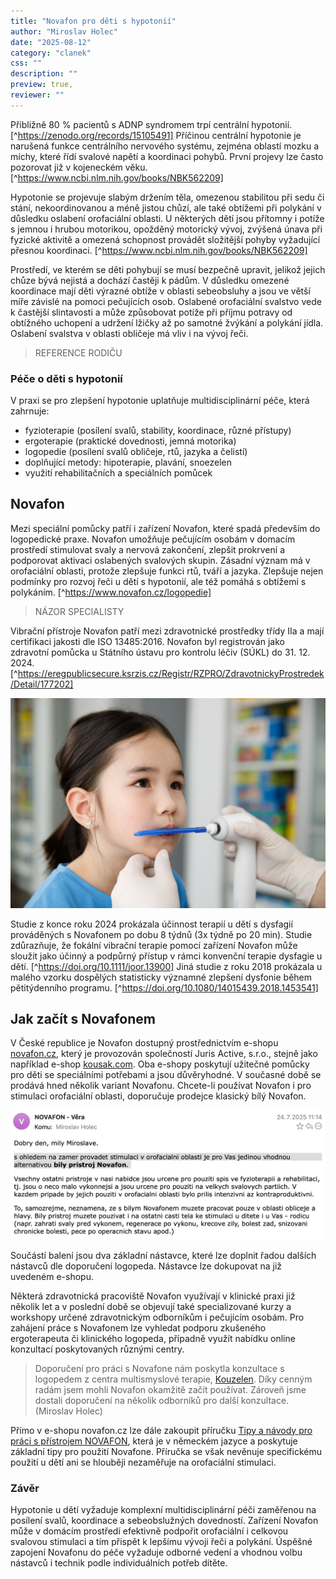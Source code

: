 ```yaml
---
title: "Novafon pro děti s hypotonií"
author: "Miroslav Holec"
date: "2025-08-12"
category: "clanek"
css: ""
description: ""
preview: true,
reviewer: ""
---
```


Přibližně 80 % pacientů s ADNP syndromem trpí centrální hypotonií.[^https://zenodo.org/records/15105491] Příčinou centrální hypotonie je narušená funkce centrálního nervového systému, zejména oblastí mozku a míchy, které řídí svalové napětí a koordinaci pohybů. První projevy lze často pozorovat již v kojeneckém věku. [^https://www.ncbi.nlm.nih.gov/books/NBK562209]

Hypotonie se projevuje slabým držením těla, omezenou stabilitou při sedu či stání, nekoordinovanou a méně jistou chůzí, ale také obtížemi při polykání v důsledku oslabení orofaciální oblasti. U některých dětí jsou přítomny i potíže s jemnou i hrubou motorikou, opožděný motorický vývoj, zvýšená únava při fyzické aktivitě a omezená schopnost provádět složitější pohyby vyžadující přesnou koordinaci. [^https://www.ncbi.nlm.nih.gov/books/NBK562209]

Prostředí, ve kterém se děti pohybují se musí bezpečně upravit, jelikož jejich chůze bývá nejistá a dochází častěji k pádům. V důsledku omezené koordinace mají děti výrazné obtíže v oblasti sebeobsluhy a jsou ve větší míře závislé na pomoci pečujících osob. Oslabené orofaciální svalstvo vede k častější slintavosti a může způsobovat potíže při příjmu potravy od obtížného uchopení a udržení lžičky až po samotné žvýkání a polykání jídla. Oslabení svalstva v oblasti obličeje má vliv i na vývoj řeči.



> REFERENCE RODIČU



### Péče o děti s hypotonií

V praxi se pro zlepšení hypotonie uplatňuje multidisciplinární péče, která zahrnuje:

- fyzioterapie (posílení svalů, stability, koordinace, různé přístupy)
- ergoterapie (praktické dovednosti, jemná motorika)
- logopedie (posílení svalů obličeje, rtů, jazyka a čelistí)
- doplňující metody: hipoterapie, plavání, snoezelen
- využití rehabilitačních a speciálních pomůcek

## Novafon

Mezi speciální pomůcky patří i zařízení Novafon, které spadá především do logopedické praxe. Novafon umožňuje pečujícím osobám v domacím prostředí stimulovat svaly a nervová zakončení, zlepšit prokrvení a podporovat aktivaci oslabených svalových skupin. Zásadní význam má v orofaciální oblasti, protože zlepšuje funkci rtů, tváří a jazyka. Zlepšuje nejen podmínky pro rozvoj řeči u dětí s hypotonií, ale též pomáhá s obtížemi s polykáním. [^https://www.novafon.cz/logopedie]



> NÁZOR SPECIALISTY



Vibrační přístroje Novafon patří mezi zdravotnické prostředky třídy IIa a mají certifikaci jakosti dle ISO 13485:2016. Novafon byl registrován jako zdravotní pomůcka u Státního ústavu pro kontrolu léčiv (SÚKL) do 31. 12. 2024. [^https://eregpublicsecure.ksrzis.cz/Registr/RZPRO/ZdravotnickyProstredek/Detail/177202]



![](obr/novafon-os-deti.jpg)

Studie z konce roku 2024 prokázala účinnost terapií u dětí s dysfagií prováděných s Novafonem po dobu 8 týdnů (3x týdně po 20 min). Studie zdůrazňuje, že fokální vibrační terapie pomocí zařízení Novafon může sloužit jako účinný a podpůrný přístup v rámci konvenční terapie dysfagie u dětí. [^https://doi.org/10.1111/joor.13900] Jiná studie z roku 2018 prokázala u malého vzorku dospělých statisticky významné zlepšení dysfonie během pětitýdenního programu. [^https://doi.org/10.1080/14015439.2018.1453541]

## Jak začít s Novafonem

V České republice je Novafon dostupný prostřednictvím e-shopu [novafon.cz](https://www.novafon.cz/), který je provozován společností Juris Active, s.r.o., stejně jako například e-shop [kousak.com](https://www.kousak.com/). Oba e-shopy poskytují užitečné pomůcky pro děti se speciálními potřebami a jsou důvěryhodné. V současné době se prodává hned několik variant Novafonu. Chcete-li používat Novafon i pro stimulaci orofaciální oblasti, doporučuje prodejce klasický bílý Novafon.

![](obr/novafon-info-os.png)

Součástí balení jsou dva základní nástavce, které lze doplnit řadou dalších nástavců dle doporučení logopeda. Nástavce lze dokupovat na již uvedeném e-shopu.

Některá zdravotnická pracoviště Novafon využívají v klinické praxi již několik let a v poslední době se objevují také specializované kurzy a workshopy určené zdravotnickým odborníkům i pečujícím osobám. Pro zahájení práce s Novafonem lze vyhledat podporu zkušeného ergoterapeuta či klinického logopeda, případně využít nabídku online konzultací poskytovaných různými centry.

> Doporučení pro práci s Novafone nám poskytla konzultace s logopedem z centra multismyslové terapie, [Kouzelen](https://obchod.kouzelen.cz/konzultace-online/). Díky cenným radám jsem mohli Novafon okamžitě začít používat. Zároveň jsme dostali doporučení na několik odborníků pro další konzultace. (Miroslav Holec)

Přímo v e-shopu novafon.cz lze dále zakoupit příručku [Tipy a návody pro práci s přístrojem NOVAFON](https://www.novafon.cz/tipy-a-navody-pro-praci-s-pristrojem-novafon--v-nem-jazyce/), která je v německém jazyce a poskytuje základní tipy pro použití Novafone. Příručka se však nevěnuje specifickému použití u dětí ani se hlouběji nezaměřuje na orofaciální stimulaci.

### Závěr

Hypotonie u dětí vyžaduje komplexní multidisciplinární péči zaměřenou na posílení svalů, koordinace a sebeobslužných dovedností. Zařízení Novafon může v domácím prostředí efektivně podpořit orofaciální i celkovou svalovou stimulaci a tím přispět k lepšímu vývoji řeči a polykání.
Úspěšné zapojení Novafonu do péče vyžaduje odborné vedení a vhodnou volbu nástavců i technik podle individuálních potřeb dítěte.
